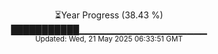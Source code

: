<p align="center">
⏳Year Progress (38.43 %) <br>
███████████▁▁▁▁▁▁▁▁▁▁▁▁▁▁▁▁▁▁▁ <br>
<sub>Updated: Wed, 21 May 2025 06:33:51 GMT</sub>
</p>

